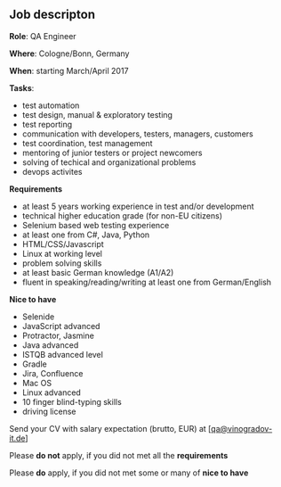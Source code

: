## Job descripton

**Role**: QA Engineer

**Where**: Cologne/Bonn, Germany

**When**: starting March/April 2017

**Tasks**:

- test automation 
- test design, manual & exploratory testing
- test reporting
- communication with developers, testers, managers, customers
- test coordination, test management
- mentoring of junior testers or project newcomers
- solving of techical and organizational problems
- devops activites

**Requirements**

- at least 5 years working experience in test and/or development
- technical higher education grade (for non-EU citizens)
- Selenium based web testing experience
- at least one from C#, Java, Python
- HTML/CSS/Javascript
- Linux at working level
- problem solving skills
- at least basic German knowledge (A1/A2)
- fluent in speaking/reading/writing at least one from German/English

**Nice to have**

- Selenide
- JavaScript advanced
- Protractor, Jasmine
- Java advanced
- ISTQB advanced level
- Gradle
- Jira, Confluence
- Mac OS
- Linux advanced
- 10 finger blind-typing skills
- driving license


Send your CV with salary expectation (brutto, EUR) at [qa@vinogradov-it.de]

Please **do not** apply, if you did not met all the **requirements**

Please **do** apply, if you did not met some or many of **nice to have**
